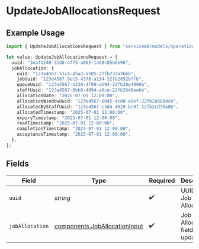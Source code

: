 # UpdateJobAllocationsRequest

## Example Usage

```typescript
import { UpdateJobAllocationsRequest } from "servicem8/models/operations";

let value: UpdateJobAllocationsRequest = {
  uuid: "3eaf1248-31d8-4775-a805-14e8c85b6e96",
  jobAllocation: {
    uuid: "123e4567-51c4-45a2-a585-22fb233a3b6b",
    jobUuid: "123e4567-9ec5-4378-a134-22fb2852bffb",
    queueUuid: "123e4567-a330-4f09-ab94-22fb28e4996b",
    staffUuid: "123e4567-0bb6-4094-a0ce-22fb2648eebb",
    allocationDate: "2025-07-01 12:00:00",
    allocationWindowUuid: "123e4567-6045-4cdd-a8ef-22fb2a08bdcb",
    allocatedByStaffUuid: "123e4567-c3d4-4028-bc0f-22fb2cd76a0b",
    allocatedTimestamp: "2025-07-01 12:00:00",
    expiryTimestamp: "2025-07-01 12:00:00",
    readTimestamp: "2025-07-01 12:00:00",
    completionTimestamp: "2025-07-01 12:00:00",
    acceptanceTimestamp: "2025-07-01 12:00:00",
  },
};
```

## Fields

| Field                                                                          | Type                                                                           | Required                                                                       | Description                                                                    |
| ------------------------------------------------------------------------------ | ------------------------------------------------------------------------------ | ------------------------------------------------------------------------------ | ------------------------------------------------------------------------------ |
| `uuid`                                                                         | *string*                                                                       | :heavy_check_mark:                                                             | UUID of the Job Allocation                                                     |
| `jobAllocation`                                                                | [components.JobAllocationInput](../../models/components/joballocationinput.md) | :heavy_check_mark:                                                             | Job Allocation fields to update                                                |